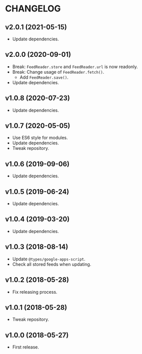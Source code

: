 # CHANGELOG

## v2.0.1 (2021-05-15)

- Update dependencies.


## v2.0.0 (2020-09-01)

- Break: `FeedReader.store` and `FeedReader.url` is now readonly.
- Break: Change usage of `FeedReader.fetch()`.
  - Add `FeedReader.save()`.
- Update dependencies.


## v1.0.8 (2020-07-23)

- Update dependencies.


## v1.0.7 (2020-05-05)

- Use ES6 style for modules.
- Update dependencies.
- Tweak repository.


## v1.0.6 (2019-09-06)

- Update dependencies.


## v1.0.5 (2019-06-24)

- Update dependencies.


## v1.0.4 (2019-03-20)

- Update dependencies.


## v1.0.3 (2018-08-14)

- Update `@types/google-apps-script`.
- Check all stored feeds when updating.


## v1.0.2 (2018-05-28)

- Fix releasing process.


## v1.0.1 (2018-05-28)

- Tweak repository.


## v1.0.0 (2018-05-27)

- First release.
